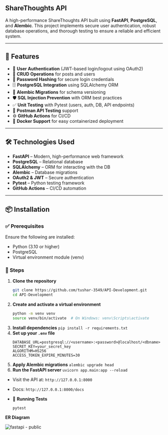 ##  ShareThoughts API

A high-performance ShareThoughts API built using **FastAPI**, **PostgreSQL**, and **Alembic**. This project implements secure user authentication, robust database operations, and thorough testing to ensure a reliable and efficient system.

---

## 🚀 Features

- 🔐 **User Authentication** (JWT-based login/logout using OAuth2)
- 📝 **CRUD Operations** for posts and users
- 🔑 **Password Hashing** for secure login credentials
- 🗄️ **PostgreSQL Integration** using SQLAlchemy ORM
- 🔄 **Alembic Migrations** for schema versioning
- 🛡️ **SQL Injection Prevention** with ORM best practices
- ✅ **Unit Testing** with Pytest (users, auth, DB, API endpoints)
- 🧪 **Postman API Testing** support
- ⚙️ **GitHub Actions** for CI/CD
- 🐳 **Docker Support** for easy containerized deployment

---

## 🛠️ Technologies Used

- **FastAPI** – Modern, high-performance web framework
- **PostgreSQL** – Relational database
- **SQLAlchemy** – ORM for interacting with the DB
- **Alembic** – Database migrations
- **OAuth2 & JWT** – Secure authentication
- **Pytest** – Python testing framework
- **GitHub Actions** – CI/CD automation

---

## 📦 Installation

### ✅ Prerequisites

Ensure the following are installed:

- Python (3.10 or higher)
- PostgreSQL
- Virtual environment module (venv)

### 🔧 Steps

1. **Clone the repository**
   ```bash
   git clone https://github.com/tushar-3549/API-Development.git
   cd API-Development
   ```
2. **Create and activate a virtual environment**
   ```bash
   python -m venv venv
   source venv/bin/activate  # On Windows: venv\Scripts\activate
   ```
3. **Install dependencies**
   `pip install -r requirements.txt`
4. **Set up your `.env` file**
   ```
   DATABASE_URL=postgresql://<username>:<password>@localhost/<dbname>
   SECRET_KEY=your_secret_key
   ALGORITHM=HS256
   ACCESS_TOKEN_EXPIRE_MINUTES=30
   ```
5. **Apply Alembic migrations**
   `alembic upgrade head`
6. **Run the FastAPI server**
   `uvicorn app.main:app --reload`
- Visit the API at: `http://127.0.0.1:8000`
- Docs: `http://127.0.0.1:8000/docs`
- 🧪 **Running Tests**
  
  ```pytest```

**ER Diagram**

![fastapi - public](https://github.com/user-attachments/assets/fd5483ed-7abf-4943-a931-e8c9e365b17b)
